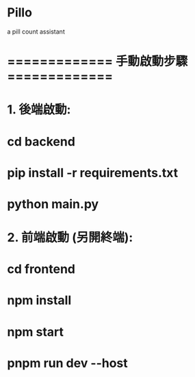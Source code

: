# Pillo
a pill count assistant


# ============= 手動啟動步驟 =============
# 1. 後端啟動:
#    cd backend
#    pip install -r requirements.txt
#    python main.py

# 2. 前端啟動 (另開終端):
#    cd frontend
#    npm install
#    npm start
#    pnpm run dev --host